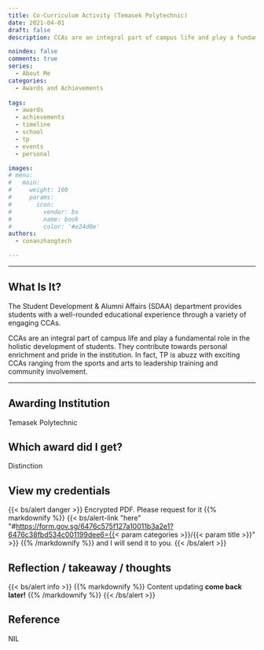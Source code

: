 ```yaml
---
title: Co-Curriculum Activity (Temasek Polytechnic)
date: 2021-04-01
draft: false
description: CCAs are an integral part of campus life and play a fundamental role in the holistic development of students. They contribute towards personal enrichment and pride in the institution. In fact, TP is abuzz with exciting CCAs ranging from the sports and arts to leadership training and community involvement.

noindex: false
comments: true
series:
  - About Me
categories:
  - Awards and Achievements
  
tags:
  - awards
  - achievements
  - timeline
  - school
  - tp
  - events
  - personal

images:
# menu:
#   main:
#     weight: 100
#     params:
#       icon:
#         vendor: bs
#         name: book
#         color: '#e24d0e'
authors:
  - conanzhangtech

---
```

---

## What Is It?

The Student Development & Alumni Affairs (SDAA) department provides students with a well-rounded educational experience through a variety of engaging CCAs.

CCAs are an integral part of campus life and play a fundamental role in the holistic development of students. They contribute towards personal enrichment and pride in the institution. In fact, TP is abuzz with exciting CCAs ranging from the sports and arts to leadership training and community involvement.

---

## Awarding Institution

Temasek Polytechnic

## Which award did I get?

Distinction

## View my credentials

{{< bs/alert danger >}}
Encrypted PDF. Please request for it 
{{% markdownify %}}
{{< bs/alert-link "here" "#https://form.gov.sg/6476c575f127a10011b3a2e1?6476c38fbd534c001199dee6={{< param  categories >}}/{{< param  title >}}" >}}
{{% /markdownify %}}
and I will send it to you.
{{< /bs/alert >}}

## Reflection / takeaway / thoughts

{{< bs/alert info >}}
{{% markdownify %}}
Content updating **come back later!**
{{% /markdownify %}}
{{< /bs/alert >}}


## Reference

NIL


